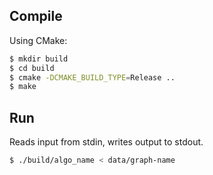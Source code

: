 ## Compile

Using CMake:

```bash
$ mkdir build
$ cd build
$ cmake -DCMAKE_BUILD_TYPE=Release ..
$ make
```


## Run

Reads input from stdin, writes output to stdout.

```bash
$ ./build/algo_name < data/graph-name
```
